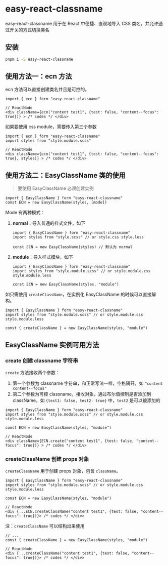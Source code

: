 # easy-react-classname
easy-react-classname 用于在 React 中便捷、直观地导入 CSS 类名，并允许通过开关的方式切换类名



## 安装

```bash
pnpm i -S easy-react-classname
```



## 使用方法一：ecn 方法

ecn  方法可以直接创建类名并且是可控的。

```tsx
import { ecn } form "easy-react-classname"

// ReactNode
<div className={ecn("content test1", {test: false, "content--focus": true})} > /* codes */ </div>
```

如果要使用 css module，需要传入第三个参数

```tsx
import { ecn } form "easy-react-classname"
import styles from "style.module.scss"

// ReactNode
<div className={ecn("content test1", {test: false, "content--focus": true}, styles)} > /* codes */ </div>
```



## 使用方法二：EasyClassName 类的使用

>   要使用 EasyClassName 必须创建实例

```tsx
import { EasyClassName } form "easy-react-classname"
const ECN = new EasyClassName(styles, [mode])
```

Mode 有两种模式：

1.   **normal**：导入普通的样式文件，如下

     ```tsx
     import { EasyClassName } form "easy-react-classname"
     import styles from "style.scss" // or style.css style.less
     
     const ECN = new EasyClassName(styles) // 默认为 normal
     ```

2.   **module**：导入样式模块，如下

     ```tsx
     import { EasyClassName } form "easy-react-classname"
     import styles from "style.module.scss" // or style.module.css style.module.less
     
     const ECN = new EasyClassName(styles, "module")
     ```

如只需使用 `createClassName`，在实例化 EasyClassName 的时候可以直接解构。

```tsx
import { EasyClassName } form "easy-react-classname"
import styles from "style.module.scss" // or style.module.css style.module.less

const { createClassName } = new EasyClassName(styles, "module")
```



## EasyClassName 实例可用方法

### create 创建 classname 字符串

`create` 方法接收两个参数：

1.   第一个参数为 classname 字符串，和正常写法一样，空格隔开，如 `"content content--focus"`
2.   第二个参数为可控 classname，接收对象，通过布尔值控制是否添加到 className，如 `{test1: false, test2: true}` 中，`test2` 是可以被添加的

```tsx
import { EasyClassName } form "easy-react-classname"
import styles from "style.module.scss" // or style.module.css style.module.less

const ECN = new EasyClassName(styles, "module")

// ReactNode
<div className={ECN.create("content test1", {test: false, "content--focus": true})} > /* codes */ </div>
```

### createClassName 创建 props 对象

`createClassName` 用于创建 props 对象，包含 `className`。

```tsx
import { EasyClassName } form "easy-react-classname"
import styles from "style.module.scss" // or style.module.css style.module.less

const ECN = new EasyClassName(styles, "module")

// ReactNode
<div {...ECN.createClassName("content test1", {test: false, "content--focus": true})}> /* codes */ </div>
```

注：`createClassName` 可以结构出来使用

```tsx
// ...
const { createClassName } = new EasyClassName(styles, "module")

// ReactNode
<div {...createClassName("content test1", {test: false, "content--focus": true})}> /* codes */ </div>
```

